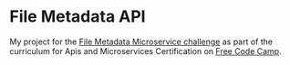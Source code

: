 # File Metadata API

My project for the [File Metadata Microservice challenge](https://learn.freecodecamp.org/apis-and-microservices/apis-and-microservices-projects/file-metadata-microservice) as part of the curriculum for Apis and Microservices Certification on [Free Code Camp](https://www.freecodecamp.org).
